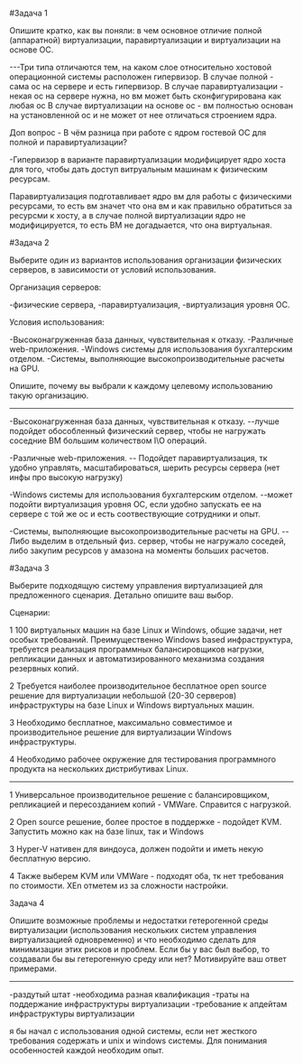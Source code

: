#Задача 1

Опишите кратко, как вы поняли: в чем основное отличие полной (аппаратной) виртуализации, паравиртуализации и виртуализации на основе ОС.

---Три типа отличаются тем, на каком слое относительно хостовой операционной системы расположен гипервизор. 
В случае полной - сама ос на сервере и есть гипервизор. 
В случае паравиртуализации - некая ос на сервере нужна, но вм может быть сконфигурирована как любая ос
В случае виртуализации на основе ос - вм полностью основан на установленной ос и не может от нее отличаться строением ядра.

Доп вопрос - В чём разница при работе с ядром гостевой ОС для полной и паравиртуализации?

-Гипервизор в варианте паравиртуализации модифицирует ядро хоста для того, чтобы дать доступ витруальным машинам к физическим ресурсам.

Паравиртуализация подготавливает ядро вм для работы с физическими ресурсами, то есть вм значет что она вм и как правильно обратиться за ресурсми к хосту, а в случае полной виртуализации ядро не модифицируется, то есть ВМ не догадыается, что она виртуальная.

#Задача 2

Выберите один из вариантов использования организации физических серверов, в зависимости от условий использования.

Организация серверов:

-физические сервера,
-паравиртуализация,
-виртуализация уровня ОС.

Условия использования:

-Высоконагруженная база данных, чувствительная к отказу.
-Различные web-приложения.
-Windows системы для использования бухгалтерским отделом.
-Системы, выполняющие высокопроизводительные расчеты на GPU.

Опишите, почему вы выбрали к каждому целевому использованию такую организацию.

---

-Высоконагруженная база данных, чувствительная к отказу.
--лучше подойдет обособленный физический сервер, чтобы не нагружать соседние ВМ большим количеством I\O операций.

-Различные web-приложения.
-- Подойдет паравиртуализация, тк удобно управлять, масштабироваться, шерить ресурсы сервера (нет инфы про высокую нагрузку)

-Windows системы для использования бухгалтерским отделом.
--может подойти виртуализация уровня ОС, если удобно запускать ее на сервере с той же ос и есть соотвествующие сотрудники и опыт.

-Системы, выполняющие высокопроизводительные расчеты на GPU.
--Либо выделим в отдельный физ. сервер, чтобы не нагружало соседей, либо закупим ресурсов у амазона на моменты больших расчетов.

#Задача 3

Выберите подходящую систему управления виртуализацией для предложенного сценария. Детально опишите ваш выбор.

Сценарии:

1 100 виртуальных машин на базе Linux и Windows, общие задачи, нет особых требований. Преимущественно Windows based инфраструктура,
требуется реализация программных балансировщиков нагрузки, репликации данных и автоматизированного механизма создания резервных копий.

2 Требуется наиболее производительное бесплатное open source решение для виртуализации небольшой (20-30 серверов) инфраструктуры на базе Linux и Windows виртуальных машин.

3 Необходимо бесплатное, максимально совместимое и производительное решение для виртуализации Windows инфраструктуры.

4 Необходимо рабочее окружение для тестирования программного продукта на нескольких дистрибутивах Linux.

---
1 Универсальное производительное решение с балансировщиком, репликацией и пересозданием копий - VMWare. Справится с нагрузкой.

2 Open source решение, более простое в поддержке - подойдет KVM. Запустить можно как на базе linux, так и Windows

3 Hyper-V нативен для виндоуса, должен подойти и иметь некую бесплатную версию.

4 Также выберем KVM или VMWare - подходят оба, тк нет требования по стоимости. XEn отметем из за сложности настройки.

Задача 4

Опишите возможные проблемы и недостатки гетерогенной среды виртуализации (использования нескольких систем управления виртуализацией одновременно) 
и что необходимо сделать для минимизации этих рисков и проблем. 
Если бы у вас был выбор, то создавали бы вы гетерогенную среду или нет? Мотивируйте ваш ответ примерами.

---
-раздутый штат
-необходима разная квалификация
-траты на поддержание инфраструктуры виртуализации
-требование к апдейтам инфраструктуры виртуализации

я бы начал с использования одной системы, если нет жесткого требования содержать и unix и windows системы. Для понимания особенностей каждой необходим опыт.
